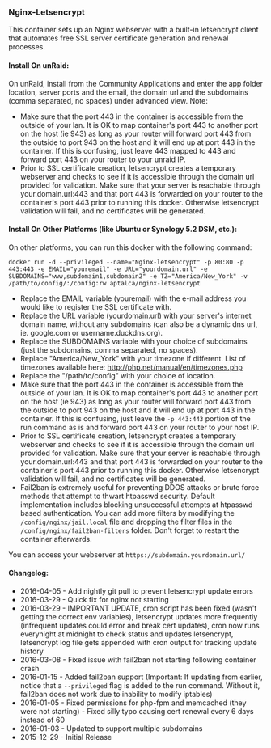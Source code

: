 ### Nginx-Letsencrypt

This container sets up an Nginx webserver with a built-in letsencrypt client that automates free SSL server certificate generation and renewal processes.

#### Install On unRaid:

On unRaid, install from the Community Applications and enter the app folder location, server ports and the email, the domain url and the subdomains (comma separated, no spaces) under advanced view. Note: 
- Make sure that the port 443 in the container is accessible from the outside of your lan. It is OK to map container's port 443 to another port on the host (ie 943) as long as your router will forward port 443 from the outside to port 943 on the host and it will end up at port 443 in the container. If this is confusing, just leave 443 mapped to 443 and forward port 443 on your router to your unraid IP.
- Prior to SSL certificate creation, letsencrypt creates a temporary webserver and checks to see if it is accessible through the domain url provided for validation. Make sure that your server is reachable through your.domain.url:443 and that port 443 is forwarded on your router to the container's port 443 prior to running this docker. Otherwise letsencrypt validation will fail, and no certificates will be generated.


#### Install On Other Platforms (like Ubuntu or Synology 5.2 DSM, etc.):

On other platforms, you can run this docker with the following command:

```docker run -d --privileged --name="Nginx-letsencrypt" -p 80:80 -p 443:443 -e EMAIL="youremail" -e URL="yourdomain.url" -e SUBDOMAINS="www,subdomain1,subdomain2" -e TZ="America/New_York" -v /path/to/config/:/config:rw aptalca/nginx-letsencrypt```

- Replace the EMAIL variable (youremail) with the e-mail address you would like to register the SSL certificate with.
- Replace the URL variable (yourdomain.url) with your server's internet domain name, without any subdomains (can also be a dynamic dns url, ie. google.com or username.duckdns.org).
- Replace the SUBDOMAINS variable with your choice of subdomains (just the subdomains, comma separated, no spaces).
- Replace "America/New_York" with your timezone if different. List of timezones available here: http://php.net/manual/en/timezones.php
- Replace the "/path/to/config" with your choice of location.
- Make sure that the port 443 in the container is accessible from the outside of your lan. It is OK to map container's port 443 to another port on the host (ie 943) as long as your router will forward port 443 from the outside to port 943 on the host and it will end up at port 443 in the container. If this is confusing, just leave the `-p 443:443` portion of the run command as is and forward port 443 on your router to your host IP.
- Prior to SSL certificate creation, letsencrypt creates a temporary webserver and checks to see if it is accessible through the domain url provided for validation. Make sure that your server is reachable through your.domain.url:443 and that port 443 is forwarded on your router to the container's port 443 prior to running this docker. Otherwise letsencrypt validation will fail, and no certificates will be generated.
- Fail2ban is extremely useful for preventing DDOS attacks or brute force methods that attempt to thwart htpasswd security. Default implementation includes blocking unsuccessful attempts at htpasswd based authentication. You can add more filters by modifying the `/config/nginx/jail.local` file and dropping the filter files in the `/config/nginx/fail2ban-filters` folder. Don't forget to restart the container afterwards.

  
You can access your webserver at `https://subdomain.yourdomain.url/`  
  
#### Changelog: 
- 2016-04-05 - Add nightly git pull to prevent letsencrypt update errors
- 2016-03-29 - Quick fix for nginx not starting
- 2016-03-29 - IMPORTANT UPDATE, cron script has been fixed (wasn't getting the correct env variables), letsencrypt updates more frequently (infrequent updates could error and break cert updates), cron now runs everynight at midnight to check status and updates letsencrypt, letsencrypt log file gets appended with cron output for tracking update history
- 2016-03-08 - Fixed issue with fail2ban not starting following container crash
- 2016-01-15 - Added fail2ban support (Important: If updating from earlier, notice that a `--privileged` flag is added to the run command. Without it, fail2ban does not work due to inability to modify iptables)
- 2016-01-05 - Fixed permissions for php-fpm and memcached (they were not starting) - Fixed silly typo causing cert renewal every 6 days instead of 60
- 2016-01-03 - Updated to support multiple subdomains
- 2015-12-29 - Initial Release
